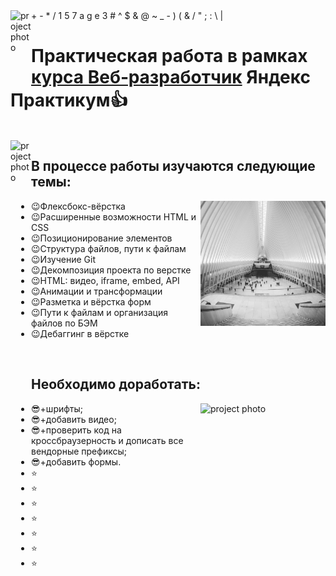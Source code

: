 <img align="left" src="https://media.giphy.com/media/xTiTnlanlqxnyENcZi/giphy.gif" alt="project photo" height="100" width="33">
+
-
*
/
1
5
7
a
g
e
3
#
^
$
&
@
~
_
-
)
(
&
/
"
;
:
\
|

# Практическая работа в рамках [курса Веб‑разработчик](https://practicum.yandex.ru/web/) Яндекс Практикум:thumbsup:

<br/>

<img align="left" src="https://media.giphy.com/media/xTiTnlanlqxnyENcZi/giphy.gif" alt="project photo" height="805" width="33">

## В процессе работы изучаются следующие темы:

<img align="right" src="./images/cards-interliving.png" height="200" width="200">

 + :wink:Флексбокс-вёрстка
 + :wink:Расширенные возможности HTML и CSS
 + :wink:Позиционирование элементов
 + :wink:Структура файлов, пути к файлам
 + :wink:Изучение Git
 + :wink:Декомпозиция проекта по верстке
 + :wink:HTML: видео, iframe, embed, API
 + :wink:Анимации и трансформации
 + :wink:Разметка и вёрстка форм
 + :wink:Пути к файлам и организация файлов по БЭМ
 + :wink:Дебаггинг в вёрстке

<br clear="right"/>


## Необходимо доработать:

<img align="right" src="https://media.giphy.com/media/k0ijJhqrUP4T2EvmJ1/giphy.gif" alt="project photo" height="200" width="200">


 + :sunglasses:+шрифты;
 + :sunglasses:+добавить видео;
 + :sunglasses:+проверить код на кроссбраузерность и дописать все вендорные префиксы;
 + :sunglasses:+добавить формы.
 + :star:
 + :star:
 + :star:
 + :star:
 + :star:
 + :star:
 + :star:

 <br clear="right"/>
 <br clear="left"/>




